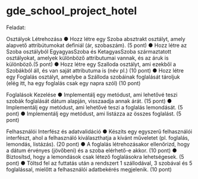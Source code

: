 # gde_school_project_hotel
Feladat:

Osztályok Létrehozása
● Hozz létre egy Szoba absztrakt osztályt, amely alapvető attribútumokat definiál (ár, szobaszám). (5 pont)
● Hozz létre az Szoba osztályból EgyagyasSzoba és KetagyasSzoba származtatott osztályokat, amelyek különböző attributumai vannak, és az áruk
is különböző.(5 pont)
● Hozz létre egy Szalloda osztályt, ami ezekből a Szobákból áll, és van saját attributuma is (név pl.) (10 pont)
● Hozz létre egy Foglalás osztályt, amelybe a Szálloda szobáinak foglalását tároljuk (elég itt, ha egy foglalás csak egy napra szól) (10 pont)

Foglalások Kezelése
● Implementálj egy metódust, ami lehetővé teszi szobák foglalását dátum alapján, visszaadja annak árát. (15 pont)
● Implementálj egy metódust, ami lehetővé teszi a foglalás lemondását. (5 pont)
● Implementálj egy metódust, ami listázza az összes foglalást. (5 pont)

Felhasználói Interfész és adatvalidáció
● Készíts egy egyszerű felhasználói interfészt, ahol a felhasználó kiválaszthatja a kívánt műveletet (pl. foglalás, lemondás, listázás). (20 pont)
● A foglalás létrehozásakor ellenőrizd, hogy a dátum érvényes (jövőbeni) és a szoba elérhető-e akkor. (10 pont)
● Biztosítsd, hogy a lemondások csak létező foglalásokra lehetségesek. (5 pont)
● Töltsd fel az futtatás után a rendszert 1 szállodával, 3 szobával és 5 foglalással, mielőtt a felhasználói adatbekérés megjelenik. (10 pont)